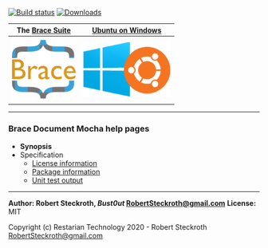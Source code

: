 [![Build status](https://ci.appveyor.com/api/projects/status/4o60w86bofuqi592?svg=true)](https://ci.appveyor.com/project/restarian/brace-document-mocha) [![Downloads](https://img.shields.io/npm/dm/brace_document_mocha.svg?svg=true)](https://npmjs.org/package/brace_document_mocha)

| **The [Brace Suite]** | **[Ubuntu on Windows]**   |
|:---------------------:|:-------------------------:|
| ![Brace logo]         | ![Ubuntu on Windows logo] |         |

[Brace Suite]: https://github.com/restarian/restarian/tree/master/brace/
[Ubuntu on Windows]: https://www.microsoft.com/en-us/store/p/ubuntu/9nblggh4msv6?activetab=pivot%3aoverviewtab

[Ubuntu on Windows logo]: https://raw.githubusercontent.com/restarian/restarian/master/doc/image/ubuntu_windows_logo.png
[Brace logo]: https://raw.githubusercontent.com/restarian/restarian/master/brace/doc/image/brace_logo_small.png


------
### Brace Document Mocha help pages
* **Synopsis**
* Specification
  * [License information](https://github.com/restarian/brace_document_mocha/blob/master/docs/specification/license_information.md)
  * [Package information](https://github.com/restarian/brace_document_mocha/blob/master/docs/specification/package_information.md)
  * [Unit test output](https://github.com/restarian/brace_document_mocha/blob/master/docs/specification/unit_test_output.md)

----


**Author: Robert Steckroth, _Bust0ut_ [<RobertSteckroth@gmail.com>](mailto:robertsteckroth@gmail.com)**
**License:** MIT

Copyright (c) Restarian Technology 2020 - Robert Steckroth <RobertSteckroth@gmail.com>
